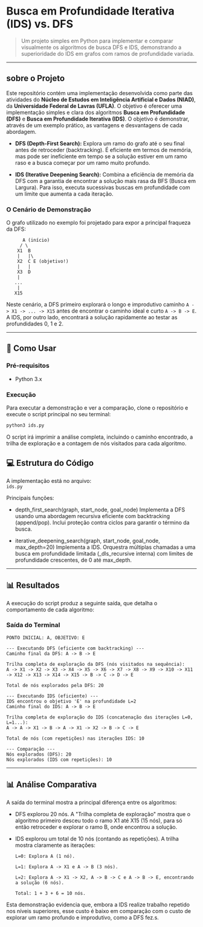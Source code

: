 # Busca em Profundidade Iterativa (IDS) vs. DFS

> Um projeto simples em Python para implementar e comparar visualmente os algoritmos de busca DFS e IDS, demonstrando a superioridade do IDS em grafos com ramos de profundidade variada.

---

##  sobre o Projeto

Este repositório contém uma implementação desenvolvida como parte das atividades do **Núcleo de Estudos em Inteligência Artificial e Dados (NIAD)**, da **Universidade Federal de Lavras (UFLA)**. 
O objetivo é oferecer uma implementação simples e clara dos algoritmos **Busca em Profundidade (DFS)** e **Busca em Profundidade Iterativa (IDS)**. O objetivo é demonstrar, através de um exemplo prático, as vantagens e desvantagens de cada abordagem.

-   **DFS (Depth-First Search):** Explora um ramo do grafo até o seu final antes de retroceder (backtracking). É eficiente em termos de memória, mas pode ser ineficiente em tempo se a solução estiver em um ramo raso e a busca começar por um ramo muito profundo.

-   **IDS (Iterative Deepening Search):** Combina a eficiência de memória da DFS com a garantia de encontrar a solução mais rasa da BFS (Busca em Largura). Para isso, executa sucessivas buscas em profundidade com um limite que aumenta a cada iteração.

### O Cenário de Demonstração

O grafo utilizado no exemplo foi projetado para expor a principal fraqueza da DFS:


          A (início)
         / \
        X1  B
        |   |\
        X2  C E (objetivo!)
        |   |
        X3  D
        |
       ...
        |
       X15


Neste cenário, a DFS primeiro explorará o longo e improdutivo caminho `A -> X1 -> ... -> X15` antes de encontrar o caminho ideal e curto `A -> B -> E`. A IDS, por outro lado, encontrará a solução rapidamente ao testar as profundidades 0, 1 e 2.

---

## 🚀 Como Usar

### Pré-requisitos

-   Python 3.x

### Execução

Para executar a demonstração e ver a comparação, clone o repositório e execute o script principal no seu terminal:

```bash
python3 ids.py
```

O script irá imprimir a análise completa, incluindo o caminho encontrado, a trilha de exploração e a contagem de nós visitados para cada algoritmo.

## 💻 Estrutura do Código

A implementação está no arquivo:  
`ids.py`  

Principais funções:

- depth_first_search(graph, start_node, goal_node)
  Implementa a DFS usando uma abordagem recursiva eficiente com backtracking (append/pop). Inclui proteção contra ciclos para garantir o término da busca.

- iterative_deepening_search(graph, start_node, goal_node, max_depth=20)
  Implementa a IDS. Orquestra múltiplas chamadas a uma busca em profundidade limitada (_dls_recursive interna) com limites de profundidade crescentes, de 0 até max_depth.

---

## 📊 Resultados

A execução do script produz a seguinte saída, que detalha o comportamento de cada algoritmo:

### Saída do Terminal
    PONTO INICIAL: A, OBJETIVO: E

    --- Executando DFS (eficiente com backtracking) ---
    Caminho final da DFS: A -> B -> E
    
    Trilha completa de exploração da DFS (nós visitados na sequência):
    A -> X1 -> X2 -> X3 -> X4 -> X5 -> X6 -> X7 -> X8 -> X9 -> X10 -> X11 -> X12 -> X13 -> X14 -> X15 -> B -> C -> D -> E
    
    Total de nós explorados pela DFS: 20
    
    --- Executando IDS (eficiente) ---
    IDS encontrou o objetivo 'E' na profundidade L=2
    Caminho final do IDS: A -> B -> E
    
    Trilha completa de exploração do IDS (concatenação das iterações L=0, L=1...):
    A -> A -> X1 -> B -> A -> X1 -> X2 -> B -> C -> E
    
    Total de nós (com repetições) nas iterações IDS: 10
    
    --- Comparação ---
    Nós explorados (DFS): 20
    Nós explorados (IDS com repetições): 10
          
      
  ---
    
## 📊 Análise Comparativa

A saída do terminal mostra a principal diferença entre os algoritmos:

- DFS explorou 20 nós. A "Trilha completa de exploração" mostra que o algoritmo primeiro desceu todo o ramo X1 até X15 (15 nós), para só então retroceder e explorar o ramo B, onde encontrou a solução.

- IDS explorou um total de 10 nós (contando as repetições). A trilha mostra claramente as iterações:

      L=0: Explora A (1 nó).
  
      L=1: Explora A -> X1 e A -> B (3 nós).
  
      L=2: Explora A -> X1 -> X2, A -> B -> C e A -> B -> E, encontrando a solução (6 nós).
  
      Total: 1 + 3 + 6 = 10 nós.

Esta demonstração evidencia que, embora a IDS realize trabalho repetido nos níveis superiores, esse custo é baixo em comparação com o custo de explorar um ramo profundo e improdutivo, como a DFS fez.s.








